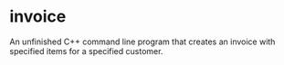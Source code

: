 # invoice

An unfinished C++ command line program that creates an invoice with specified items for a specified customer.
